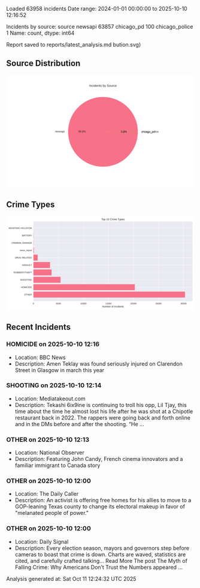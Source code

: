 
Loaded 63958 incidents
Date range: 2024-01-01 00:00:00 to 2025-10-10 12:16:52

Incidents by source:
source
newsapi           63857
chicago_pd          100
chicago_police        1
Name: count, dtype: int64

Report saved to reports/latest_analysis.md
bution.svg)

## Source Distribution
![Source Distribution](images/source_distribution.svg)

## Crime Types
![Crime Types](images/crime_types.svg)

## Recent Incidents

### HOMICIDE on 2025-10-10 12:16
- Location: BBC News
- Description: Amen Teklay was found seriously injured on Clarendon Street in Glasgow in march this year


### SHOOTING on 2025-10-10 12:14
- Location: Mediatakeout.com
- Description: Tekashi 6ix9ine is continuing to troll his opp, Lil Tjay, this time about the time he almost lost his life after he was shot at a Chipotle restaurant back in 2022. The rappers were going back and forth online and in the DMs before and after the shooting. “He …


### OTHER on 2025-10-10 12:13
- Location: National Observer
- Description: Featuring John Candy, French cinema innovators and a familiar immigrant to Canada story


### OTHER on 2025-10-10 12:00
- Location: The Daily Caller
- Description: An activist is offering free homes for his allies to move to a GOP-leaning Texas county to change its electoral makeup in favor of "melanated people of power."


### OTHER on 2025-10-10 12:00
- Location: Daily Signal
- Description: Every election season, mayors and governors step before cameras to boast that crime is down. Charts are waved, statistics are cited, and carefully crafted talking... Read More
The post The Myth of Falling Crime: Why Americans Don’t Trust the Numbers appeared …

Analysis generated at: Sat Oct 11 12:24:32 UTC 2025
